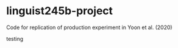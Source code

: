 # linguist245b-project
Code for replication of production experiment in Yoon et al. (2020)

testing
